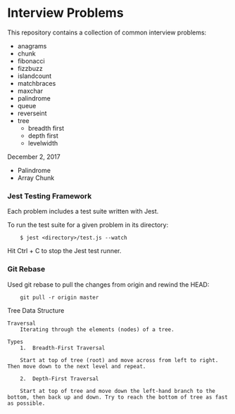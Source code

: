 # Interview Problems

This repository contains a collection of common interview problems:

- anagrams
- chunk
- fibonacci
- fizzbuzz
- islandcount
- matchbraces
- maxchar
- palindrome
- queue
- reverseint
- tree
    + breadth first
    + depth first
    + levelwidth

December 2, 2017
- Palindrome
- Array Chunk

### Jest Testing Framework ###
Each problem includes a test suite written with Jest.

To run the test suite for a given problem in its directory:
````
    $ jest <directory>/test.js --watch
````

Hit Ctrl + C to stop the Jest test runner.


### Git Rebase ###

Used git rebase to pull the changes from origin and rewind the HEAD:
````
    git pull -r origin master
````


Tree Data Structure

    Traversal
        Iterating through the elements (nodes) of a tree.

````    
Types
    1.  Breadth-First Traversal

    Start at top of tree (root) and move across from left to right. Then move down to the next level and repeat.
    
    2.  Depth-First Traversal

    Start at top of tree and move down the left-hand branch to the bottom, then back up and down. Try to reach the bottom of tree as fast as possible.
````

